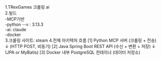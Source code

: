 1.TRexGames 크롤링 ai <br>
2.빌드<br>
-MCP기반<br>
-python --v : 3.13.3<br>
-ai: claude <br>
-docker<br>
3.크롤링 사이트: steam 
4.전체 아키텍처 흐름 
[1] Python MCP 서버 (크롤링 + 전송)
       ↓ (HTTP POST, 비동기)
[2] Java Spring Boot REST API (수신 + 변환 + 저장)
       ↓ (JPA or MyBatis)
[3] Docker 내부 PostgreSQL 컨테이너 (데이터 저장소)